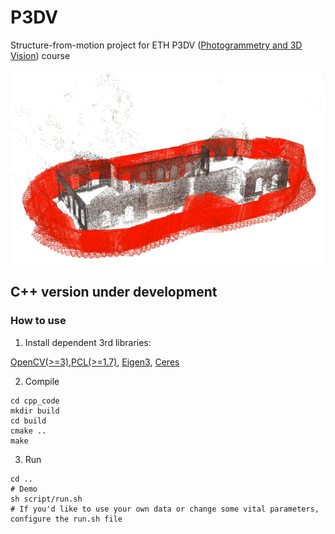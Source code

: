 # P3DV
Structure-from-motion project for ETH P3DV ([Photogrammetry and 3D Vision](https://prs.igp.ethz.ch/)) course

![alt text](assets/demo_expected.png)

## C++ version under development 

### How to use

1. Install dependent 3rd libraries: 

[OpenCV(>=3)](https://github.com/opencv/opencv),[PCL(>=1.7)](https://github.com/PointCloudLibrary/pcl), [Eigen3](https://eigen.tuxfamily.org/dox/), [Ceres](https://github.com/ceres-solver/ceres-solver)


2. Compile
```
cd cpp_code
mkdir build
cd build
cmake ..
make 
```

3. Run
```
cd ..
# Demo
sh script/run.sh
# If you'd like to use your own data or change some vital parameters, configure the run.sh file
```
